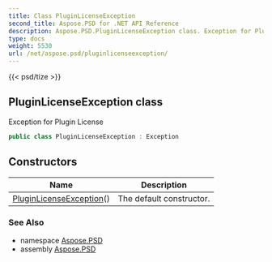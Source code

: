 ```yaml
---
title: Class PluginLicenseException
second_title: Aspose.PSD for .NET API Reference
description: Aspose.PSD.PluginLicenseException class. Exception for Plugin License
type: docs
weight: 5530
url: /net/aspose.psd/pluginlicenseexception/
---
```

{{< psd/tize >}}
## PluginLicenseException class

Exception for Plugin License

```csharp
public class PluginLicenseException : Exception
```

## Constructors

| Name | Description |
| --- | --- |
| [PluginLicenseException](pluginlicenseexception/)() | The default constructor. |

### See Also

* namespace [Aspose.PSD](../../aspose.psd/)
* assembly [Aspose.PSD](../../)


